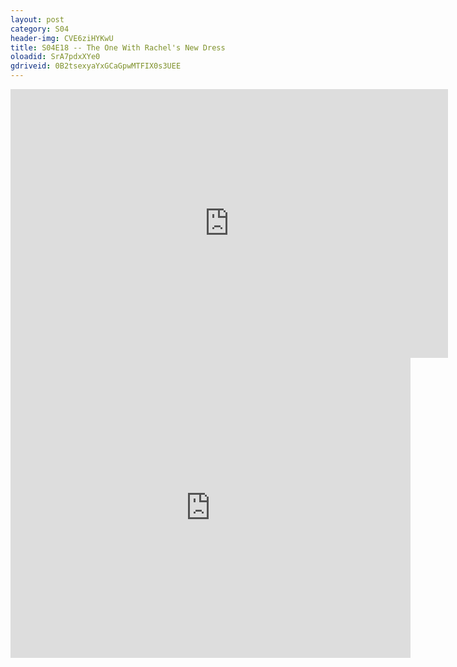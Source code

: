 ```yaml
---
layout: post 
category: S04 
header-img: CVE6ziHYKwU 
title: S04E18 -- The One With Rachel's New Dress 
oloadid: SrA7pdxXYe0 
gdriveid: 0B2tsexyaYxGCaGpwMTFIX0s3UEE 
--- 
```

<!--more--> 
<iframe src='https://openload.co/embed/SrA7pdxXYe0/' width='700' height='430' frameborder='0' scrolling='no' allowfullscreen='allowfullscreen'></iframe> 
<iframe src='https://drive.google.com/file/d/0B2tsexyaYxGCaGpwMTFIX0s3UEE/preview' width='640' height='480' frameborder='0' scrolling='no' allowfullscreen='allowfullscreen'></iframe> 
